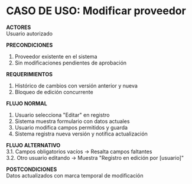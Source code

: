 # CASO DE USO: Modificar proveedor  
**ACTORES**  
Usuario autorizado

**PRECONDICIONES**  
1. Proveedor existente en el sistema  
2. Sin modificaciones pendientes de aprobación

**REQUERIMIENTOS**  
1. Histórico de cambios con versión anterior y nueva  
2. Bloqueo de edición concurrente

**FLUJO NORMAL**  
1. Usuario selecciona "Editar" en registro  
2. Sistema muestra formulario con datos actuales  
3. Usuario modifica campos permitidos y guarda  
4. Sistema registra nueva versión y notifica actualización

**FLUJO ALTERNATIVO**  
3.1. Campos obligatorios vacíos → Resalta campos faltantes  
3.2. Otro usuario editando → Muestra "Registro en edición por [usuario]"

**POSTCONDICIONES**  
Datos actualizados con marca temporal de modificación
